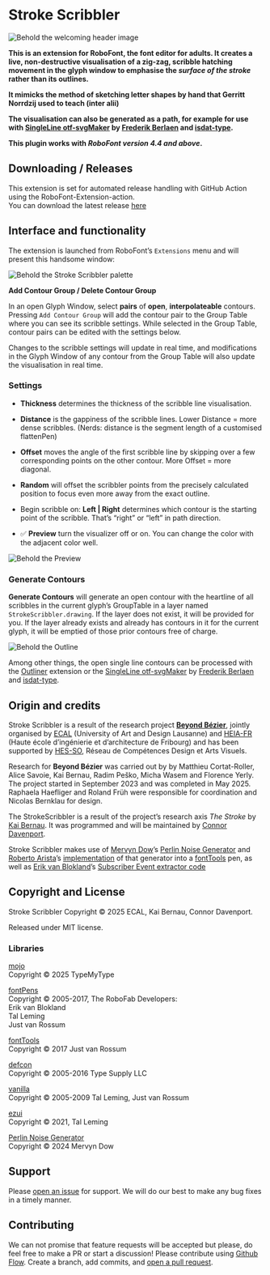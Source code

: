 # Stroke Scribbler

![Behold the welcoming header image](assets/images/header.png)

**This is an extension for RoboFont, the font editor for adults. It creates a live, non-destructive visualisation of a zig-zag, scribble hatching movement in the glyph window to emphasise the *surface of the stroke* rather than its outlines.**

**It mimicks the method of sketching letter shapes by hand that Gerritt Norrdzij used to teach (inter alii)**

**The visualisation can also be generated as a path, for example for use with [SingleLine otf-svgMaker](https://github.com/isdat-type/SingleLine_otf-svgMaker) by [Frederik Berlaen](https://github.com/typemytype) and [isdat-type](https://github.com/isdat-type).**

**This plugin works with *RoboFont version 4.4 and above*.**


## Downloading / Releases

This extension is set for automated release handling with GitHub Action using the RoboFont-Extension-action.  
You can download the latest release [here](https://github.com/ECAL-Beyond-Bezier/StrokeScribbler-roboFontExt/releases/latest/download/StrokeScribbler.roboFontExt.zip)


## Interface and functionality


The extension is launched from RoboFont’s `Extensions` menu and will present this handsome window:

![Behold the Stroke Scribbler palette](assets/images/palette.png)

**Add Contour Group / Delete Contour Group**

In an open Glyph Window, select **pairs** of **open**, **interpolateable** contours. Pressing `Add Contour Group` will add the contour pair to the Group Table where you can see its scribble settings. While selected in the Group Table, contour pairs can be edited with the settings below. 

Changes to the scribble settings will update in real time, and modifications in the Glyph Window of any contour from the Group Table will also update the visualisation in real time.



### Settings

- **Thickness** determines the thickness of the scribble line visualisation.
- **Distance** is the gappiness of the scribble lines. Lower Distance = more dense scribbles. (Nerds: distance is the segment length of a customised flattenPen)
- **Offset** moves the angle of the first scribble line by skipping over a few corresponding points on the other contour. More Offset = more diagonal.
- **Random** will offset the scribbler points from the precisely calculated position to focus even more away from the exact outline.
- Begin scribble on: 	**Left | Right** determines which contour is the starting point of the scribble. That’s “right” or “left” in path direction.

- ✅ **Preview** turn the visualizer off or on. You can change the color with the adjacent color well.

![Behold the Preview](assets/images/preview.png)

### Generate Contours

**Generate Contours** will generate an open contour with the heartline of all scribbles in the current glyph’s GroupTable in a layer named `StrokeScribbler.drawing`. If the layer does not exist, it will be provided for you. If the layer already exists and already has contours in it for the current glyph, it will be emptied of those prior contours free of charge.

![Behold the Outline](assets/images/outline.png)



Among other things, the open single line contours can be processed with the [Outliner](https://github.com/typemytype/outlinerRoboFontExtension) extension or the [SingleLine otf-svgMaker](https://github.com/isdat-type/SingleLine_otf-svgMaker) by [Frederik Berlaen](https://github.com/typemytype) and [isdat-type](https://github.com/isdat-type).


## Origin and credits

Stroke Scribbler is a result of the research project **[Beyond Bézier](https://beyondbezier.ch)**, jointly organised by [ECAL](https://ecal.ch/) (University of Art and Design Lausanne) and [HEIA-FR](https://www.heia-fr.ch/) (Haute école d’ingénierie et d’architecture de Fribourg) and has been supported by [HES-SO](https://www.hes-so.ch/accueil), Réseau de Compétences Design et Arts Visuels.

Research for **Beyond Bézier** was carried out by by Matthieu Cortat-Roller, Alice Savoie, Kai Bernau, Radim Peško, Micha Wasem and Florence Yerly. The project started in September 2023 and was completed in May 2025. Raphaela Haefliger and Roland Früh were responsible for coordination and Nicolas Bernklau for design.

The StrokeScribbler is a result of the project’s research axis *The Stroke* by [Kai Bernau](https://kaibernau.com). It was programmed and will be maintained by [Connor Davenport](https://connordavenport.com). 

Stroke Scribbler makes use of [Mervyn Dow](https://gist.github.com/eevee)’s [Perlin Noise Generator](https://gist.github.com/eevee/26f547457522755cb1fb8739d0ea89a1) and [Roberto Arista](https://gist.github.com/roberto-arista)’s [implementation](https://discord.com/channels/1052516637489766411/1205447799651434496/1205516038549016626) of that generator into a [fontTools](https://github.com/fonttools/fonttools) pen, as well as [Erik van Blokland]()’s [Subscriber Event extractor code](https://github.com/LettError/longboardRoboFontExtension/blob/b2435510549883573b0268eaff28adc5f3a979c5/source/lib/longboard.py#L1374C1-L1394C15)


## Copyright and License

Stroke Scribbler Copyright © 2025 ECAL, Kai Bernau, Connor Davenport.

Released under MIT license.


### Libraries

[mojo](https://www.robofont.com/documentation/reference/mojo/)  
Copyright © 2025 TypeMyType  

[fontPens](https://github.com/robotools/fontPens)  
Copyright © 2005-2017, The RoboFab Developers:  
Erik van Blokland  
Tal Leming  
Just van Rossum  

[fontTools](https://github.com/fonttools/fonttools)  
Copyright © 2017 Just van Rossum

[defcon](https://github.com/robotools/defcon)  
Copyright © 2005-2016 Type Supply LLC

[vanilla](https://github.com/robotools/vanilla)  
Copyright © 2005-2009 Tal Leming, Just van Rossum

[ezui](https://typesupply.github.io/ezui/)  
Copyright © 2021, Tal Leming

[Perlin Noise Generator](https://gist.github.com/eevee/26f547457522755cb1fb8739d0ea89a1)  
Copyright © 2024 Mervyn Dow  


## Support

Please [open an issue](https://github.com/ECAL-Beyond-Bezier/StrokeScribbler-roboFontExt/issues/new) for support. We will do our best to make any bug fixes in a timely manner.

## Contributing

We can not promise that feature requests will be accepted but please, do feel free to make a PR or start a discussion!
Please contribute using [Github Flow](https://guides.github.com/introduction/flow/). Create a branch, add commits, and [open a pull request](https://github.com/fraction/readme-boilerplate/compare/).  








